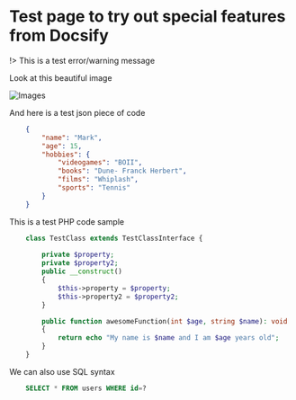 # Test page to try out special features from Docsify

!> This is a test error/warning message

Look at this beautiful image

![Images](http://community.myddleware.com/wp-content/uploads/2016/09/myddleware_logo-300x215.jpg)

And here is a test json piece of code

```json
    {
        "name": "Mark",
        "age": 15,
        "hobbies": {
            "videogames": "BOII",
            "books": "Dune- Franck Herbert",
            "films": "Whiplash",
            "sports": "Tennis"
        }
    }
```

This is a test PHP code sample

```php
    class TestClass extends TestClassInterface {
        
        private $property;
        private $property2;
        public __construct()
        {
            $this->property = $property;
            $this->property2 = $property2;
        }

        public function awesomeFunction(int $age, string $name): void
        {
            return echo "My name is $name and I am $age years old";
        }    
    }
```

We can also use SQL syntax

```sql
    SELECT * FROM users WHERE id=? 
```
